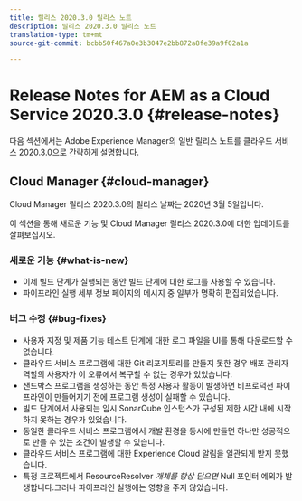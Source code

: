 ```yaml
---
title: 릴리스 2020.3.0 릴리스 노트
description: 릴리스 2020.3.0 릴리스 노트
translation-type: tm+mt
source-git-commit: bcbb50f467a0e3b3047e2bb872a8fe39a9f02a1a

---
```



# Release Notes for AEM as a Cloud Service 2020.3.0 {#release-notes}

다음 섹션에서는 Adobe Experience Manager의 일반 릴리스 노트를 클라우드 서비스 2020.3.0으로 간략하게 설명합니다.

## Cloud Manager {#cloud-manager}

Cloud Manager 릴리스 2020.3.0의 릴리스 날짜는 2020년 3월 5일입니다.

이 섹션을 통해 새로운 기능 및 Cloud Manager 릴리스 2020.3.0에 대한 업데이트를 살펴보십시오.

### 새로운 기능 {#what-is-new}

* 이제 빌드 단계가 실행되는 동안 빌드 단계에 대한 로그를 사용할 수 있습니다.
* 파이프라인 실행 세부 정보 페이지의 메시지 중 일부가 명확히 편집되었습니다.

### 버그 수정 {#bug-fixes}

* 사용자 지정 및 제품 기능 테스트 단계에 대한 로그 파일을 UI를 통해 다운로드할 수 없습니다.
* 클라우드 서비스 프로그램에 대한 Git 리포지토리를 만들지 못한 경우 배포 관리자 역할의 사용자가 이 오류에서 복구할 수 없는 경우가 있었습니다.
* 샌드박스 프로그램을 생성하는 동안 특정 사용자 활동이 발생하면 비프로덕션 파이프라인이 만들어지기 전에 프로그램 생성이 실패할 수 있습니다.
* 빌드 단계에서 사용되는 임시 SonarQube 인스턴스가 구성된 제한 시간 내에 시작하지 못하는 경우가 있었습니다.
* 동일한 클라우드 서비스 프로그램에서 개발 환경을 동시에 만들면 하나만 성공적으로 만들 수 있는 조건이 발생할 수 있습니다.
* 클라우드 서비스 프로그램에 대한 Experience Cloud 알림을 일관되게 받지 못했습니다.
* 특정 프로젝트에서 ResourceResolver *개체를 항상 닫으면* Null 포인터 예외가 발생합니다.그러나 파이프라인 실행에는 영향을 주지 않았습니다.

